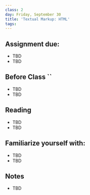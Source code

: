 ```yaml
---
class: 2
day: Friday, September 30
title: 'Textual Markup: HTML'
tags: 
---
```


## Assignment due: 
- TBD 
- TBD 

## Before Class ``
- TBD 
- TBD 

## Reading 
- TBD 
- TBD 

## Familiarize yourself with: 
- TBD 
- TBD 

## Notes 
- TBD 